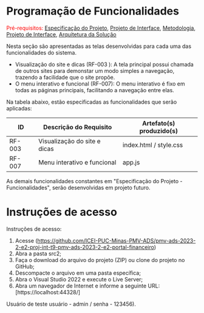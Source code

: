 # Programação de Funcionalidades

<span style="color:red">Pré-requisitos: <a href="2-Especificação do Projeto.md"> Especificação do Projeto</a></span>, <a href="3-Projeto de Interface.md"> Projeto de Interface</a>, <a href="4-Metodologia.md"> Metodologia</a>, <a href="3-Projeto de Interface.md"> Projeto de Interface</a>, <a href="5-Arquitetura da Solução.md"> Arquitetura da Solução</a>

Nesta seção são apresentadas as telas desenvolvidas para cada uma das funcionalidades do sistema. 
- Visualização do site e dicas (RF-003 ): A tela principal possui chamada de outros sites para demonstar um modo simples a navegação, trazendo a facilidade que o site propõe.
-  O menu interativo e funcional (RF-007): O menu interativo é fixo em todas as páginas principais, facilitando a navegação entre elas.

Na tabela abaixo, estão especificadas as funcionalidades que serão aplicadas: 

|ID    | Descrição do Requisito  | Artefato(s) produzido(s) |
|------|-----------------------------------------|----|
|RF-003| Visualização do site e dicas | index.html / style.css | 
|RF-007| Menu interativo e funcional   | app.js |

As demais funcionalidades constantes em "Especificação do Projeto - Funcionalidades", serão desenvolvidas em projeto futuro.

# Instruções de acesso

Instruções de acesso:
1. Acesse (https://github.com/ICEI-PUC-Minas-PMV-ADS/pmv-ads-2023-2-e2-proj-int-t9-pmv-ads-2023-2-e2-portal-financeiro)
2. Abra a pasta src2;
3. Faça o download do arquivo do projeto (ZIP) ou clone do projeto no GitHub; 
4. Descompacte o arquivo em uma pasta específica; 
5. Abra o Visual Studio 2022 e execute o Live Server; 
6. Abra um navegador de Internet e informe a seguinte URL: [https://localhost:44328/]

Usuário de teste
usuário - admin / senha - 123456).

